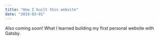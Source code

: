 ```yaml
---
title: "How I built this website"
date: "2019-03-01"
---
```


Also coming soon! What I learned building my first personal website with Gatsby. 
